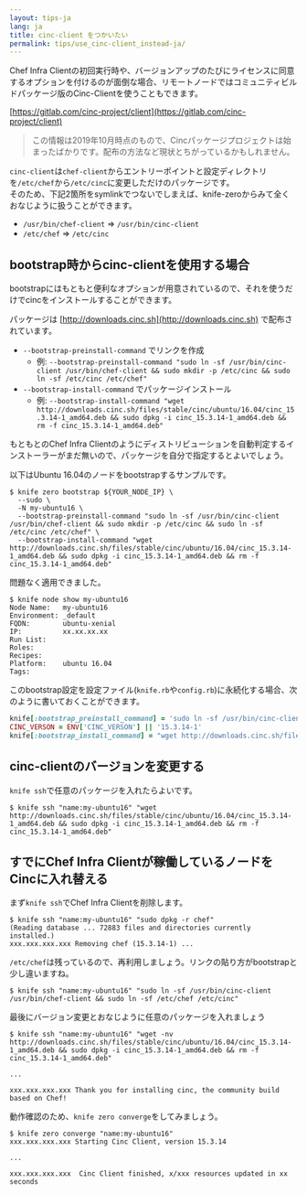 ```yaml
---
layout: tips-ja
lang: ja
title: cinc-client をつかいたい
permalink: tips/use_cinc-client_instead-ja/
---
```


Chef Infra Clientの初回実行時や、バージョンアップのたびにライセンスに同意するオプションを付けるのが面倒な場合、リモートノードではコミュニティビルドパッケージ版のCinc-Clientを使うこともできます。

[https://gitlab.com/cinc-project/client](https://gitlab.com/cinc-project/client)

> この情報は2019年10月時点のもので、Cincパッケージプロジェクトは始まったばかりです。配布の方法など現状とちがっているかもしれません。

`cinc-client`は`chef-client`からエントリーポイントと設定ディレクトリを`/etc/chef`から`/etc/cinc`に変更しただけのパッケージです。  
そのため、下記2箇所をsymlinkでつないでしまえば、knife-zeroからみて全くおなじように扱うことができます。

- `/usr/bin/chef-client` => `/usr/bin/cinc-client`
- `/etc/chef` => `/etc/cinc`


## bootstrap時からcinc-clientを使用する場合

bootstrapにはもともと便利なオプションが用意されているので、それを使うだけでcincをインストールすることができます。

パッケージは [http://downloads.cinc.sh](http://downloads.cinc.sh) で配布されています。

- `--bootstrap-preinstall-command` でリンクを作成
  - 例: `--bootstrap-preinstall-command "sudo ln -sf /usr/bin/cinc-client /usr/bin/chef-client && sudo mkdir -p /etc/cinc && sudo ln -sf /etc/cinc /etc/chef"`
- `--bootstrap-install-command` でパッケージインストール
  - 例: `--bootstrap-install-command "wget http://downloads.cinc.sh/files/stable/cinc/ubuntu/16.04/cinc_15.3.14-1_amd64.deb && sudo dpkg -i cinc_15.3.14-1_amd64.deb && rm -f cinc_15.3.14-1_amd64.deb"`


もともとのChef Infra Clientのようにディストリビューションを自動判定するインストーラーがまだ無いので、パッケージを自分で指定するとよいでしょう。

以下はUbuntu 16.04のノードをbootstrapするサンプルです。

```shell
$ knife zero bootstrap ${YOUR_NODE_IP} \
  --sudo \
  -N my-ubuntu16 \
  --bootstrap-preinstall-command "sudo ln -sf /usr/bin/cinc-client /usr/bin/chef-client && sudo mkdir -p /etc/cinc && sudo ln -sf /etc/cinc /etc/chef" \
  --bootstrap-install-command "wget http://downloads.cinc.sh/files/stable/cinc/ubuntu/16.04/cinc_15.3.14-1_amd64.deb && sudo dpkg -i cinc_15.3.14-1_amd64.deb && rm -f cinc_15.3.14-1_amd64.deb"
```

問題なく適用できました。

```shell
$ knife node show my-ubuntu16
Node Name:   my-ubuntu16
Environment: _default
FQDN:        ubuntu-xenial
IP:          xx.xx.xx.xx
Run List:    
Roles:       
Recipes:     
Platform:    ubuntu 16.04
Tags:        
```

このbootstrap設定を設定ファイル(`knife.rb`や`config.rb`)に永続化する場合、次のように書いておくことができます。

```ruby
knife[:bootstrap_preinstall_command] = 'sudo ln -sf /usr/bin/cinc-client /usr/bin/chef-client && sudo mkdir -p /etc/cinc && sudo ln -sf /etc/cinc /etc/chef'
CINC_VERSON = ENV['CINC_VERSON'] || '15.3.14-1'
knife[:bootstrap_install_command] = "wget http://downloads.cinc.sh/files/stable/cinc/ubuntu/16.04/cinc_#{CINC_VERSON}_amd64.deb && sudo dpkg -i cinc_#{CINC_VERSON}_amd64.deb"
```

## cinc-clientのバージョンを変更する

`knife ssh`で任意のパッケージを入れたらよいです。

```shell
$ knife ssh "name:my-ubuntu16" "wget http://downloads.cinc.sh/files/stable/cinc/ubuntu/16.04/cinc_15.3.14-1_amd64.deb && sudo dpkg -i cinc_15.3.14-1_amd64.deb && rm -f cinc_15.3.14-1_amd64.deb"
```

## すでにChef Infra Clientが稼働しているノードをCincに入れ替える

まず`knife ssh`でChef Infra Clientを削除します。

```shell
$ knife ssh "name:my-ubuntu16" "sudo dpkg -r chef"
(Reading database ... 72883 files and directories currently installed.)
xxx.xxx.xxx.xxx Removing chef (15.3.14-1) ...
```

`/etc/chef`は残っているので、再利用しましょう。リンクの貼り方がbootstrapと少し違いますね。

```
$ knife ssh "name:my-ubuntu16" "sudo ln -sf /usr/bin/cinc-client /usr/bin/chef-client && sudo ln -sf /etc/chef /etc/cinc"
```

最後にバージョン変更とおなじように任意のパッケージを入れましょう

```shell
$ knife ssh "name:my-ubuntu16" "wget -nv http://downloads.cinc.sh/files/stable/cinc/ubuntu/16.04/cinc_15.3.14-1_amd64.deb && sudo dpkg -i cinc_15.3.14-1_amd64.deb && rm -f cinc_15.3.14-1_amd64.deb"

...

xxx.xxx.xxx.xxx Thank you for installing cinc, the community build based on Chef!
```

動作確認のため、`knife zero converge`をしてみましょう。


```shell
$ knife zero converge "name:my-ubuntu16"
xxx.xxx.xxx.xxx Starting Cinc Client, version 15.3.14

...

xxx.xxx.xxx.xxx  Cinc Client finished, x/xxx resources updated in xx seconds
```

